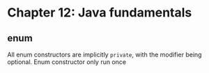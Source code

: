 # Chapter 12: Java fundamentals

## enum

All enum constructors are implicitly `private`, with the modifier being optional.
Enum constructor only run once
